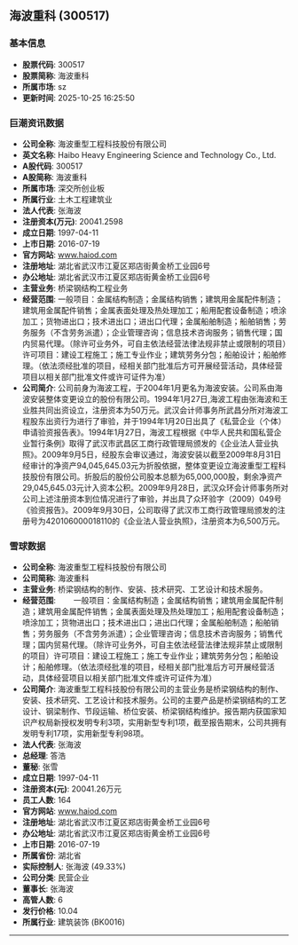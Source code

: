 ## 海波重科 (300517)

### 基本信息

- **股票代码**: 300517
- **股票简称**: 海波重科
- **所属市场**: sz
- **更新时间**: 2025-10-25 16:25:50

### 巨潮资讯数据

- **公司全称**: 海波重型工程科技股份有限公司
- **英文名称**: Haibo Heavy Engineering Science and Technology Co., Ltd.
- **A股代码**: 300517
- **A股简称**: 海波重科
- **所属市场**: 深交所创业板
- **所属行业**: 土木工程建筑业
- **法人代表**: 张海波
- **注册资本(万元)**: 20041.2598
- **成立日期**: 1997-04-11
- **上市日期**: 2016-07-19
- **官方网站**: www.haiod.com
- **注册地址**: 湖北省武汉市江夏区郑店街黄金桥工业园6号
- **办公地址**: 湖北省武汉市江夏区郑店街黄金桥工业园6号
- **主营业务**: 桥梁钢结构工程业务
- **经营范围**: 一般项目：金属结构制造；金属结构销售；建筑用金属配件制造；建筑用金属配件销售；金属表面处理及热处理加工；船用配套设备制造；喷涂加工；货物进出口；技术进出口；进出口代理；金属船舶制造；船舶销售；劳务服务（不含劳务派遣）；企业管理咨询；信息技术咨询服务；销售代理；国内贸易代理。（除许可业务外，可自主依法经营法律法规非禁止或限制的项目）许可项目：建设工程施工；施工专业作业；建筑劳务分包；船舶设计；船舶修理。（依法须经批准的项目，经相关部门批准后方可开展经营活动，具体经营项目以相关部门批准文件或许可证件为准）
- **公司简介**: 公司前身为海波工程，于2004年1月更名为海波安装。公司系由海波安装整体变更设立的股份有限公司。1994年1月27日,海波工程由张海波和王业胜共同出资设立，注册资本为50万元。武汉会计师事务所武昌分所对海波工程股东出资行为进行了审验，并于1994年1月20日出具了《私营企业（个体）申请验资报告表》。1994年1月27日，海波工程根据《中华人民共和国私营企业暂行条例》取得了武汉市武昌区工商行政管理局颁发的《企业法人营业执照》。2009年9月5日，经股东会审议通过，海波安装以截至2009年8月31日经审计的净资产94,045,645.03元为折股依据，整体变更设立海波重型工程科技股份有限公司。折股后的股份公司股本总额为65,000,000股，剩余净资产29,045,645.03元计入资本公积。2009年9月28日，武汉众环会计师事务所对公司上述注册资本到位情况进行了审验，并出具了众环验字（2009）049号《验资报告》。2009年9月30日，公司取得了武汉市工商行政管理局颁发的注册号为420106000018110的《企业法人营业执照》，注册资本为6,500万元。

### 雪球数据

- **公司全称**: 海波重型工程科技股份有限公司
- **公司简称**: 海波重科
- **主营业务**: 桥梁钢结构的制作、安装、技术研究、工艺设计和技术服务。
- **经营范围**: 　　一般项目：金属结构制造；金属结构销售；建筑用金属配件制造；建筑用金属配件销售；金属表面处理及热处理加工；船用配套设备制造；喷涂加工；货物进出口；技术进出口；进出口代理；金属船舶制造；船舶销售；劳务服务（不含劳务派遣）；企业管理咨询；信息技术咨询服务；销售代理；国内贸易代理。（除许可业务外，可自主依法经营法律法规非禁止或限制的项目）许可项目：建设工程施工；施工专业作业；建筑劳务分包；船舶设计；船舶修理。（依法须经批准的项目，经相关部门批准后方可开展经营活动，具体经营项目以相关部门批准文件或许可证件为准）
- **公司简介**: 海波重型工程科技股份有限公司的主营业务是桥梁钢结构的制作、安装、技术研究、工艺设计和技术服务。公司的主要产品是桥梁钢结构的工艺设计、钢梁制作、节段运输、桥位安装、桥梁钢结构维护。报告期内获国家知识产权局新授权发明专利3项，实用新型专利1项，截至报告期末，公司共拥有发明专利17项，实用新型专利98项。
- **法人代表**: 张海波
- **总经理**: 答浩
- **董秘**: 张雪
- **成立日期**: 1997-04-11
- **注册资本(元)**: 20041.26万元
- **员工人数**: 164
- **官方网站**: www.haiod.com
- **注册地址**: 湖北省武汉市江夏区郑店街黄金桥工业园6号
- **办公地址**: 湖北省武汉市江夏区郑店街黄金桥工业园6号
- **上市日期**: 2016-07-19
- **所属省份**: 湖北省
- **实际控制人**: 张海波 (49.33%)
- **公司分类**: 民营企业
- **董事长**: 张海波
- **高管人数**: 6
- **发行价格**: 10.04
- **所属行业**: 建筑装饰 (BK0016)

---
